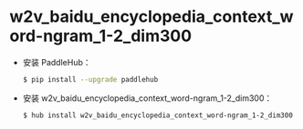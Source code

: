 # w2v_baidu_encyclopedia_context_word-ngram_1-2_dim300
* 安装 PaddleHub：

    ```bash
    $ pip install --upgrade paddlehub
    ```

* 安装 w2v_baidu_encyclopedia_context_word-ngram_1-2_dim300：

    ```bash
    $ hub install w2v_baidu_encyclopedia_context_word-ngram_1-2_dim300
    ```

